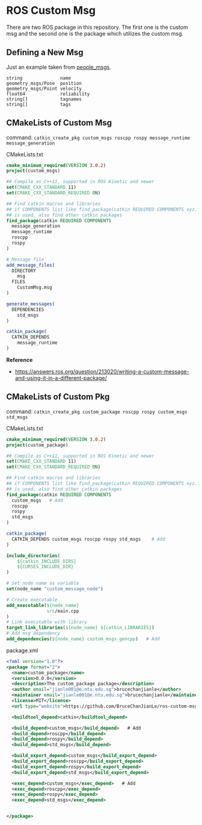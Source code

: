 # ROS Custom Msg

There are two ROS package in this repository. The first one is the custom msg and the second one is the package which utilizes the custom msg.

## Defining a New Msg

Just an example taken from [people_msgs](https://github.com/wg-perception/people/blob/melodic/people_msgs/msg/Person.msg).
```
string              name
geometry_msgs/Pose  position
geometry_msgs/Point velocity
float64             reliability
string[]            tagnames
string[]            tags
```

## CMakeLists of Custom Msg

command: `catkin_create_pkg custom_msgs roscpp rospy message_runtime message_generation`

CMakeLists.txt
```cmake
cmake_minimum_required(VERSION 3.0.2)
project(custom_msgs)

## Compile as C++11, supported in ROS Kinetic and newer
set(CMAKE_CXX_STANDARD 11)
set(CMAKE_CXX_STANDARD_REQUIRED ON)

## Find catkin macros and libraries
## if COMPONENTS list like find_package(catkin REQUIRED COMPONENTS xyz)
## is used, also find other catkin packages
find_package(catkin REQUIRED COMPONENTS
  message_generation
  message_runtime
  roscpp
  rospy
)

# Message file
add_message_files(
  DIRECTORY
    msg
  FILES
    CustomMsg.msg
)

generate_messages(
  DEPENDENCIES
    std_msgs
)

catkin_package(
  CATKIN_DEPENDS
    message_runtime
)
```

**Reference**  
- https://answers.ros.org/question/213020/writing-a-custom-message-and-using-it-in-a-different-package/


## CMakeLists of Custom Pkg

command: `catkin_create_pkg custom_package roscpp rospy custom_msgs std_msgs`

CMakeLists.txt  
```cmake
cmake_minimum_required(VERSION 3.0.2)
project(custom_package)

## Compile as C++11, supported in ROS Kinetic and newer
set(CMAKE_CXX_STANDARD 11)
set(CMAKE_CXX_STANDARD_REQUIRED ON)

## Find catkin macros and libraries
## if COMPONENTS list like find_package(catkin REQUIRED COMPONENTS xyz)
## is used, also find other catkin packages
find_package(catkin REQUIRED COMPONENTS
  custom_msgs   # Add
  roscpp
  rospy
  std_msgs
)

catkin_package(
  CATKIN_DEPENDS custom_msgs roscpp rospy std_msgs    # Add
)

include_directories(
    ${catkin_INCLUDE_DIRS}
    ${CURSES_INCLUDE_DIR}
)

# Set node name as variable
set(node_name "custom_message_node")

# Create executable
add_executable(${node_name}
               src/main.cpp
)
# Link executable with library
target_link_libraries(${node_name} ${catkin_LIBRARIES})
# Add msg dependency
add_dependencies(${node_name} custom_msgs_gencpp)   # Add
```

package.xml
```xml
<?xml version="1.0"?>
<package format="2">
  <name>custom_package</name>
  <version>0.0.0</version>
  <description>The custom_package package</description>
  <author email="jianle001@e.ntu.edu.sg">brucechanjianle</author>
  <maintainer email="jianle001@e.ntu.edu.sg">brucechanjianle</maintainer>
  <license>MIT</license>
  <url type="website">https://github.com/BruceChanJianLe/ros-custom-msg</url>

  <buildtool_depend>catkin</buildtool_depend>

  <build_depend>custom_msgs</build_depend>   # Add
  <build_depend>roscpp</build_depend>
  <build_depend>rospy</build_depend>
  <build_depend>std_msgs</build_depend>

  <build_export_depend>custom_msgs</build_export_depend>
  <build_export_depend>roscpp</build_export_depend>
  <build_export_depend>rospy</build_export_depend>
  <build_export_depend>std_msgs</build_export_depend>

  <exec_depend>custom_msgs</exec_depend>   # Add
  <exec_depend>roscpp</exec_depend>
  <exec_depend>rospy</exec_depend>
  <exec_depend>std_msgs</exec_depend>


</package>
```
